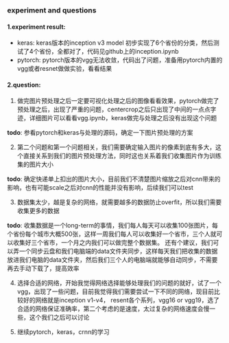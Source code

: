 ### experiment and questions

#### 1.experiment result:
- keras:
   keras版本的inception v3 model 初步实现了6个省份的分类，然后测试了4个省份，全都对了，代码见github上的inception.ipynb
- pytorch:
   pytorch版本的vgg无法收敛，代码出了问题，准备用pytorch内置的vgg或者resnet做做实验，看看结果

#### 2.question:
1. 做完图片预处理之后一定要可视化处理之后的图像看看效果，pytorch做完了预处理之后，出现了严重的问题，centercrop之后只出现了中间的一点点字迹，详细图片可以看看vgg.ipynb，keras做完与处理之后没有出现这个问题

  **todo**: 参看pytorch和keras与处理的源码，确定一下图片预处理的方案

2. 第二个问题和第一个问题相关，我们需要确定输入图片的像素到底有多大，这个直接关系到我们的图片预处理方法，同时这也关系着我们收集图片作为训练集的图片大小

  **todo**: 确定快递单上扣出的图片大小，目前我们不清楚图片缩放之后对cnn带来的影响，也有可能scale之后对cnn的性能并没有影响，后续我们可以test

3. 数据集太少，越是复杂的网络，就需要越多的数据防止overfit，所以我们需要收集更多的数据

  **todo**: 收集数据是一个long-term的事情，我们每人每天可以收集100张图片，每个省份每个城市大概500张，这样一周我们每人可以收集好一个省市，三个人就可以收集好三个省市，一个月之内我们可以做完整个数据集。 还有个建议，我们可以弄一个同步云盘和我们电脑端的data文件夹同步，这样每天我们把收集的数据放进我们电脑的data文件夹，然后我们三个人的电脑端就能够自动同步，不需要再去手动下载了，提高效率

4. 选择合适的网络，开始我觉得网络选择能够处理我们的问题的就好，试了一个vgg，出现了一些问题，目前我觉得我们需要尝试一下不同的网络，现目前比较好的网络就是inception v1-v4， resent各个系列，vgg16 or vgg19，选了合适的网络保证准确率，第二个考虑的是速度，太过复杂的网络速度会慢一些，这个我们之后可以讨论

5. 继续pytorch，keras，crnn的学习
